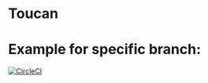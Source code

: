 # Toucan

# Example for specific branch:
[![CircleCI](https://circleci.com/gh/erkinisci/toucan.svg?style=svg)](https://circleci.com/gh/erkinisci/toucan.svg?style=svg)
